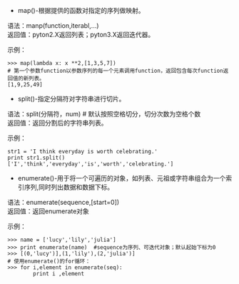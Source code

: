 + map()-根据提供的函数对指定的序列做映射。

语法：manp(function,iterabl,...)<br>
返回值：pyton2.X返回列表；pyton3.X返回迭代器。<br>

示例：<br>
```python3
>>> map(lambda x: x **2,[1,3,5,7]) 
# 第一个参数function以参数序列的每一个元素调用function，返回包含每次function返回值的新列表。
[1,9,25,49]
```
+ split()-指定分隔符对字符串进行切片。

语法：split(分隔符，num)  # 默认按照空格切分，切分次数为空格个数<br>
返回值：返回分割后的字符串列表。<br>

示例：<br>
```python3
str1 = 'I think everyday is worth celebrating.'
print str1.split()
['I','think','everyday','is','worth','celebrating.']
```

+ enumerate()-用于将一个可遍历的对象，如列表、元祖或字符串组合为一个索引序列,同时列出数据和数据下标。

语法：enumerate(sequence,[start=0])<br>
返回值：返回enumerate对象<br>

示例：<br>
```python3
>>> name = ['lucy','lily','julia']
>>> print enumerate(name)  #sequence为序列、可迭代对象；默认起始下标为0
>>> [(0,'lucy')],(1,'lily'),(2,'julia')]
# 使用enumerate()的for循环：
>>> for i,element in enumerate(seq):
        print i ,element
```
